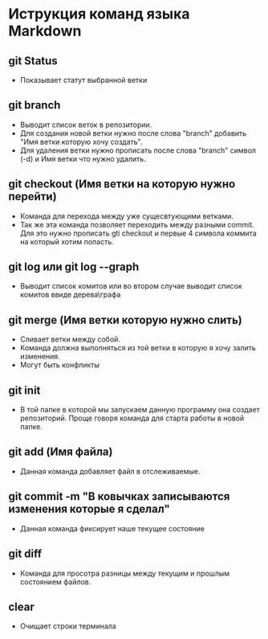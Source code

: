 # Иструкция команд языка Markdown

## git Status 

* Показывает статут выбранной ветки 

## git branch

* Выводит список веток в репозитории. 
* Для создания новой ветки нужно после слова "branch" добавить "Имя ветки которую хочу создать".  
* Для удаления ветки нужно прописать после слова "branch" символ (-d) и Имя ветки что нужно удалить.

## git checkout (Имя ветки на которую нужно перейти) 

* Команда для перехода между уже сущесвтующими ветками. 
* Так же эта команда позволяет переходить между разными commit. Для это нужно прописать gti checkout и первые 4 символа коммита на который хотим попасть. 

##  git log или git log --graph 

* Выводит список комитов или во втором случае выводит список комитов ввиде  дерева\графа 
 
## git merge (Имя ветки которую нужно слить)

* Сливает ветки между собой.
* Команда должна выполняться из той ветки в которую я хочу залить изменения.
* Могут быть конфликты 

## git init

* В той папке в которой мы запускаем данную программу она создает репозиторий. Проще говоря команда для старта работы в новой папке. 

## git add (Имя файла)

* Данная команда добавляет файл в отслеживаемые. 

## git commit -m "В ковычках записываются изменения которые я сделал" 

* Данная команда фиксирует наше текущее состояние 

## git diff

* Команда для просотра разницы между текущим и прошлым состоянием файлов. 

## clear

* Очищает строки терминала